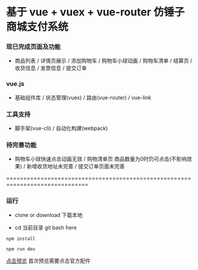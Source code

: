 # 基于 vue + vuex + vue-router 仿锤子商城支付系统

### 现已完成页面及功能

  - 商品列表 / 详情页展示 / 添加购物车 / 购物车小球动画 / 购物车清单 / 结算页 / 收货信息 / 发票信息 / 提交订单

### vue.js
  
  - 基础组件库 / 状态管理(vuex) / 路由(vue-router) / vue-link
  
### 工具支持
  
  - 脚手架(vue-cli) / 自动化构建(webpack)
  
### 待完善功能
  
  - 购物车小球快速点击动画无效 / 购物清单页 商品数量为0时仍可点击(不影响效果) / 新增收货地址未完善 / 提交订单页面未完善

==============================================================================

### 运行
  - clone or download 下载本地
  
  - cd 当前目录 git bash here
  
  `npm install`
  
  `npm run dev`
  
 [点击预览](https://lixingy.github.io/smartisanpay/dist/index.html)  首次预览需要点击官方配件
